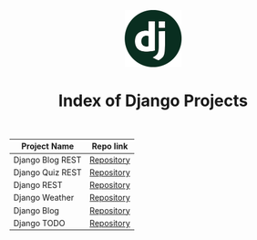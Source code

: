 <p align="center"> 
    <img src='django-logo.png' height=100>
    <h1 align="center">Index of Django Projects</h1>
</p> 
<br/>
 
  | Project Name | Repo link                                                      |
  |--------------|:--------------------------------------------------------------:|
  |Django Blog REST| [Repository](https://github.com/SemihDurmus/Django__Blog.git)|  
  |Django Quiz REST| [Repository](https://github.com/SemihDurmus/Django_Quiz)     |                                     
  |Django REST   | [Repository](https://github.com/SemihDurmus/Django_REST)       |                                     
  |Django Weather| [Repository](https://github.com/SemihDurmus/Django_Weather_App)|                                     
  |Django Blog   | [Repository](https://github.com/SemihDurmus/Django__Blog.git)  |                                     
  |Django TODO   | [Repository](https://github.com/SemihDurmus/Django_TODO)       |                                     
  
